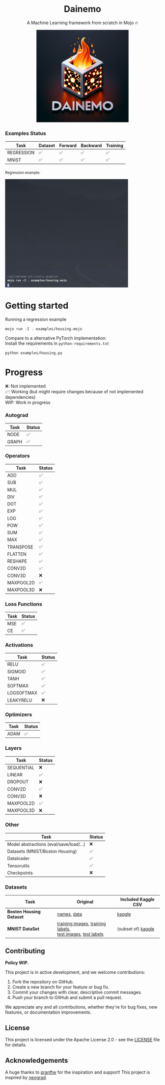 <h1 align='center'><b>Dainemo</b></h1>
<p align='center'>
    A Machine Learning framework from scratch in Mojo 🔥
</p>

<p align="center">
  <img src="dainemo.png" alt="Dainemo Logo" width="300"/>
</p>


### Examples Status

| Task       | Dataset | Forward | Backward | Training |
|------------|---------|---------|----------|----------|
| REGRESSION |   ✅    |   ✅    |    ✅    |    ✅    |
| MNIST      |   ✅    |   ✅    |    ✅    |    ✅    |


<sub>Regression example:</sub>
<p>
  <img src="./dainemo.gif" alt="Dainemo Logo" width="400"/>
</p>



# Getting started

Running a regression example

```
mojo run -I . examples/housing.mojo
```

Compare to a alternative PyTorch implementation:  
Install the requirements in `python-requirements.txt`

```
python examples/housing.py
```

# Progress

❌: Not implemented  
✅: Working (but might require changes because of not implemented dependencies)  
WIP: Work in progress  

### Autograd

| Task        | Status |
|-------------|--------|
| NODE        |   ✅   |
| GRAPH       |   ✅   |

### Operators

| Task       | Status |
|------------|--------|
| ADD        |   ✅   |
| SUB        |   ✅   |
| MUL        |   ✅   |
| DIV        |   ✅   |
| DOT        |   ✅   |
| EXP        |   ✅   |
| LOG        |   ✅   |
| POW        |   ✅   |
| SUM        |   ✅   |
| MAX        |   ✅   |
| TRANSPOSE  |   ✅   |
| FLATTEN    |   ✅   |
| RESHAPE    |   ✅   |
| CONV2D     |   ✅   |
| CONV3D     |   ❌   |
| MAXPOOL2D  |   ✅   |
| MAXPOOL3D  |   ❌   |

### Loss Functions

| Task      | Status |
|-----------|--------|
| MSE       |   ✅   |
| CE        |   ✅   |

### Activations

| Task      | Status |
|-----------|--------|
| RELU      |   ✅   |
| SIGMOID   |   ✅   |
| TANH      |   ✅   |
| SOFTMAX   |   ✅   |
| LOGSOFTMAX|   ✅   |
| LEAKYRELU |   ❌   |

### Optimizers

| Task  | Status |
|-------|--------|
| ADAM  |   ✅   |

### Layers

| Task       | Status |
|------------|--------|
| SEQUENTIAL |   ❌   |
| LINEAR     |   ✅   |
| DROPOUT    |   ❌   |
| CONV2D     |   ✅   |
| CONV3D     |   ❌   |
| MAXPOOL2D  |   ✅   |
| MAXPOOL3D  |   ❌   |

### Other

| Task                          | Status |
|-------------------------------|--------|
| Model abstractions (eval/save/load/...) |   ❌   |
| Datasets (MNIST/Boston Housing)         |   ✅   |
| Dataloader                    |   ✅   |
| Tensorutils                   |   ✅   |
| Checkpoints                   |   ❌   |

### Datasets

| Task       | Original | Included Kaggle CSV |
|------------|----------|-----------------------|
| **Bosten Housing Dataset**  |   [names](https://archive.ics.uci.edu/ml/machine-learning-databases/housing/housing.names), [data](https://archive.ics.uci.edu/ml/machine-learning-databases/housing/housing.data) | [kaggle](https://www.kaggle.com/code/prasadperera/the-boston-housing-dataset) |
| **MNIST DataSet**     |   [training images](https://yann.lecun.com/exdb/mnist/train-images-idx3-ubyte.gz), [training labels](https://yann.lecun.com/exdb/mnist/train-labels-idx1-ubyte.gz), <br>[test images](https://yann.lecun.com/exdb/mnist/t10k-images-idx3-ubyte.gz), [test labels](https://yann.lecun.com/exdb/mnist/t10k-labels-idx1-ubyte.gz)    | (subset of) [kaggle](https://www.kaggle.com/datasets/hojjatk/mnist-dataset) |


## Contributing

**Policy WIP.**

This project is in active development, and we welcome contributions:

1. Fork the repository on GitHub.
2. Create a new branch for your feature or bug fix.
3. Commit your changes with clear, descriptive commit messages.
4. Push your branch to GitHub and submit a pull request.

We appreciate any and all contributions, whether they're for bug fixes, new features, or documentation improvements.

## License

This project is licensed under the Apache License 2.0 - see the [LICENSE](LICENSE) file for details.

## Acknowledgements

A huge thanks to [pranftw](https://github.com/pranftw) for the inspiration and support! This project is inspired by [neograd](https://github.com/pranftw/neograd).